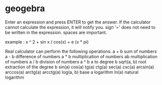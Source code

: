 # geogebra

Enter an expression and press ENTER to get the answer.
If the calculator cannot calculate the expression, it will notify you.
sign '=' does not need to be written in the expression.
spaces are important.

example : x ^ 2 + sin x / cos(x) + e (x * pi)

Real calculator can perform the following operations:
a + b                    sum of numbers
a - b                    difference of numbers
a * b                    multiplication of numbers
ab                       multiplication of numbers
a / b                    division of numbers
a ^ b                   a to degree b
sqrt(a, b)               root extraction of the degree b
sin(a)
cos(a)
tg(a)
ctg(a)
sec(a)
csc(a)
arcsin(a)
arccos(a)
arctg(a)
arcctg(a)
log(a, b)                 base a logarithm
ln(a)                     natural logarithm
